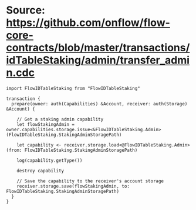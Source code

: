 # Source: https://github.com/onflow/flow-core-contracts/blob/master/transactions/idTableStaking/admin/transfer_admin.cdc

```
import FlowIDTableStaking from "FlowIDTableStaking"

transaction {
  prepare(owner: auth(Capabilities) &Account, receiver: auth(Storage) &Account) {

    // Get a staking admin capability
    let flowStakingAdmin = owner.capabilities.storage.issue<&FlowIDTableStaking.Admin>(FlowIDTableStaking.StakingAdminStoragePath)

    let capability <- receiver.storage.load<@FlowIDTableStaking.Admin>(from: FlowIDTableStaking.StakingAdminStoragePath)

    log(capability.getType())

    destroy capability

    // Save the capability to the receiver's account storage
    receiver.storage.save(flowStakingAdmin, to: FlowIDTableStaking.StakingAdminStoragePath)
  }
}
 

```